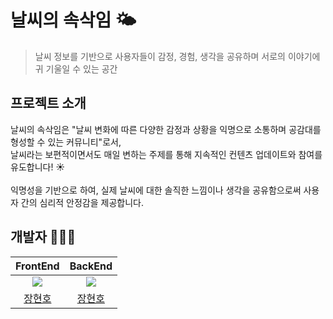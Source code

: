 # 날씨의 속삭임 🌤️
> 날씨 정보를 기반으로 사용자들이 감정, 경험, 생각을 공유하며 서로의 이야기에 귀 기울일 수 있는 공간

## 프로젝트 소개
날씨의 속삭임은 "날씨 변화에 따른 다양한 감정과 상황을 익명으로 소통하며 공감대를 형성할 수 있는 커뮤니티"로서, <br/>
날씨라는 보편적이면서도 매일 변하는 주제를 통해 지속적인 컨텐츠 업데이트와 참여를 유도합니다! ☀️
<br/>
<br/>
	익명성을 기반으로 하여, 실제 날씨에 대한 솔직한 느낌이나 생각을 공유함으로써 사용자 간의 심리적 안정감을 제공합니다.

## 개발자 🧑🏻‍💻
|FrontEnd|BackEnd|
|:-:|:-:|
|![](https://avatars.githubusercontent.com/hyunolike?size=100)|![](https://avatars.githubusercontent.com/hyunolike?size=100)|
|[장현호](https://github.com/hyunolike)|[장현호](https://github.com/hyunolike)|
